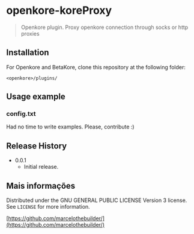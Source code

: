 # openkore-koreProxy
> Openkore plugin.
Proxy openkore connection through socks or http proxies

## Installation

For Openkore and BetaKore, clone this repository at the following folder:
```
<openkore>/plugins/
```

## Usage example
### config.txt

Had no time to write examples. Please, contribute :)

## Release History

* 0.0.1
    * Initial release.

## Mais informações

Distributed under the GNU GENERAL PUBLIC LICENSE Version 3 license. See ``LICENSE`` for more information.

[https://github.com/marcelothebuilder/](https://github.com/marcelothebuilder/)
